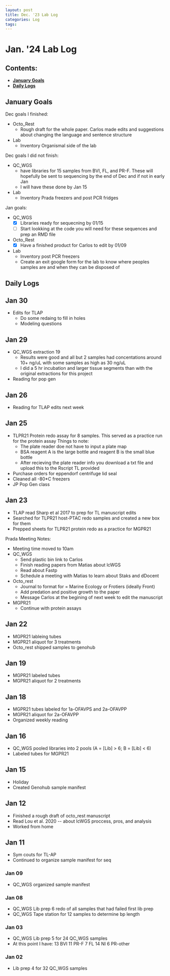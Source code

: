 ```yaml
---
layout: post
title: Dec. '23 Lab Log
categories: Log
tags: 
---
```


# Jan. '24 Lab Log

## Contents:
- [**January Goals**](#goals)  
- [**Daily Logs**](#log)     


## <a name="goals"></a> **January Goals**

Dec goals I finished:
- Octo_Rest
    - Rough draft for the whole paper. Carlos made edits and suggestions about changing the language and sentence structure
- Lab 
    - Inventory Organismal side of the lab

Dec goals I did not finish: 
- QC_WGS
    - have libraries for 15 samples from BVI, FL, and PR-F. These will hopefully be sent to sequencing by the end of Dec and if not in early Jan
    - I will have these done by Jan 15
- Lab 
    - Inventory Prada freezers and post PCR fridges

Jan goals: 
- QC_WGS
    - [x] Libraries ready for sequecning by 01/15
    - [ ] Start lookking at the code you will need for these sequences and prep an RMD file
- Octo_Rest
    - [x] Have a finished product for Carlos to edit by 01/09
- Lab 
    - Inventory post PCR freezers
    - Create an exit google form for the lab to know where peoples samples are and when they can be disposed of

## <a name="goals"></a> **Daily Logs**

## Jan 30 
- Edits for TLAP
    - Do some redaing to fill in holes 
    - Modeling questions 

## Jan 29
- QC_WGS extraction 19 
    - Results were good and all but 2 samples had concentations around 10+ ng/uL with some samples as high as 30 ng/uL 
    - I did a 5 hr incubation and larger tissue segments than with the original extractions for this project 
- Reading for pop gen 

## Jan 26
- Reading for TLAP edits next week  

## Jan 25
- TLPR21 Protein redo assay for 8 samples. This served as a practice run for the protein assay
  Things to note: 
    - The plate reader doe not have to input a plate map
    - BSA reagent A is the large bottle and reagent B is the small blue bottle 
    - After recieving the plate reader info you download a txt file and upload this to the Rscript TL provided 
- Purchase orders for eppendorf centrifuge lid seal 
- Cleaned all -80*C freezers 
- JP Pop Gen class 

## Jan 23 
- TLAP read Sharp et al 2017 to prep for TL manuscript edits
- Searched for TLPR21 host-PTAC redo samples and created a new box for them 
- Prepped sheets for TLPR21 protein redo as a practice for MGPR21

Prada Meeting Notes: 
- Meeting time moved to 10am 
- QC_WGS
    - Send plastic bin link to Carlos
    - Finish reading papers from Matias about lcWGS
    - Read about Fastp
    - Schedule a meeting with Matias to learn about Staks and dDocent
- Octo_rest
    - Journal to format for = Marine Ecology or Frotiers (ideally Front)
    - Add predation and positive growth to the paper 
    - Message Carlos at the begining of next week to edit the manuscript 
- MGPR21
    - Continue with protein assays 


## Jan 22 
- MGPR21 lableing tubes 
- MGPR21 aliquot for 3 treatments 
- Octo_rest shipped samples to genohub 

## Jan 19
- MGPR21 labeled tubes 
- MGPR21 aliquot for 2 treatments 

## Jan 18
- MGPR21 tubes labeled for 1a-OFAVPS and 2a-OFAVPP
- MGPR21 aliquot for 2a-OFAVPP
- Organized weekly reading

## Jan 16
- QC_WGS pooled libraries into 2 pools (A = [Lib] > 6; B = [Lib] < 6) 
- Labeled tubes for MGPR21

## Jan 15
- Holiday
- Created Genohub sample manifest

## Jan 12
- Finished a rough draft of octo_rest manuscript 
- Read Lou et al. 2020 -- about lcWGS proccess, pros, and analysis 
- Worked from home

## Jan 11
- Sym couts for TL-AP
- Continued to organize sample manifest for seq

### Jan 09 
- QC_WGS organized sample manifest

### Jan 08
- QC_WGS Lib prep 6 redo of all samples that had failed first lib prep 
- QC_WGS Tape station for 12 samples to determine bp length 

### Jan 03
- QC_WGS Lib prep 5 for 24 QC_WGS samples
- At this point I have: 
    13 BVI 
    11 PR-F
    7 FL
    14 NI
    6 PR-other  

### Jan 02
- Lib prep 4 for 32 QC_WGS samples 



